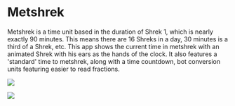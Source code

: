 # Metshrek

Metshrek is a time unit based in the duration of Shrek 1, which is nearly exactly 90 minutes. This means there are 16 Shreks in a day, 30 minutes is a third of a Shrek, etc. This app shows the current time in metshrek with an animated Shrek with his ears as the hands of the clock. It also features a 'standard' time to metshrek, along with a time countdown, bot conversion units featuring easier to read fractions.

![](https://rubbaboy.me/images/u8xv68c)

![](https://rubbaboy.me/images/qgxsj6f)